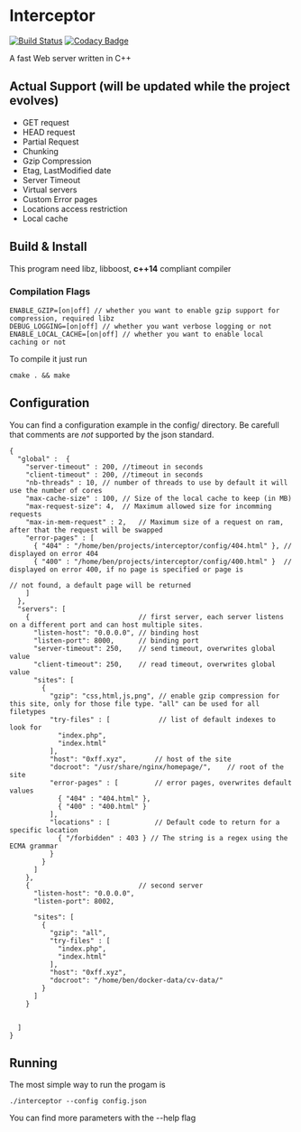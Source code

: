 # Interceptor
[![Build Status](https://travis-ci.org/bend/interceptor.svg?branch=dev)](https://travis-ci.org/bend/interceptor)
[![Codacy Badge](https://api.codacy.com/project/badge/Grade/f3dec0d2ff6345fa8b11b1d44d3170c9)](https://www.codacy.com/app/bend/Interceptor?utm_source=github.com&amp;utm_medium=referral&amp;utm_content=bend/Interceptor&amp;utm_campaign=Badge_Grade)

A fast Web server written in C++ 

## Actual Support (will be updated while the project evolves)

- GET request
- HEAD request
- Partial Request
- Chunking
- Gzip Compression
- Etag, LastModified date
- Server Timeout
- Virtual servers
- Custom Error pages
- Locations access restriction
- Local cache 

## Build & Install

This program need libz, libboost, **c++14** compliant compiler

### Compilation Flags 
  
  ```
  ENABLE_GZIP=[on|off] // whether you want to enable gzip support for compression, required libz
  DEBUG_LOGGING=[on|off] // whether you want verbose logging or not
  ENABLE_LOCAL_CACHE=[on|off] // whether you want to enable local caching or not
```
To compile it just run 

```
cmake . && make
```

## Configuration 

You can find a configuration example in the config/ directory. Be carefull that comments are *not* supported by the json standard.

```
{
  "global" :  {
	"server-timeout" : 200, //timeout in seconds
	"client-timeout" : 200, //timeout in seconds
	"nb-threads" : 10, // number of threads to use by default it will use the number of cores
	"max-cache-size" : 100, // Size of the local cache to keep (in MB)
	"max-request-size": 4,  // Maximum allowed size for incomming requests
	"max-in-mem-request" : 2,	// Maximum size of a request on ram, after that the request will be swapped
	"error-pages" : [
	  { "404" : "/home/ben/projects/interceptor/config/404.html" }, // displayed on error 404
	  { "400" : "/home/ben/projects/interceptor/config/400.html" }  // displayed on error 400, if no page is specified or page is
                                                                        // not found, a default page will be returned
	]
  },
  "servers": [          
	{                           // first server, each server listens on a different port and can host multiple sites.
	  "listen-host": "0.0.0.0", // binding host
	  "listen-port": 8000,      // binding port
	  "server-timeout": 250,    // send timeout, overwrites global value
	  "client-timeout": 250,    // read timeout, overwrites global value
	  "sites": [
		{
		  "gzip": "css,html,js,png", // enable gzip compression for this site, only for those file type. "all" can be used for all filetypes
		  "try-files" : [            // list of default indexes to look for
			"index.php",
			"index.html"
		  ],
		  "host": "0xff.xyz",       // host of the site
		  "docroot": "/usr/share/nginx/homepage/",    // root of the site
		  "error-pages" : [         // error pages, overwrites default values
			{ "404" : "404.html" },
			{ "400" : "400.html" }
		  ],
		  "locations" : [			// Default code to return for a specific location
			{ "/forbidden" : 403 } // The string is a regex using the ECMA grammar
		  }
		}
	  ]
	},
	{                           // second server
	  "listen-host": "0.0.0.0",
	  "listen-port": 8002,

	  "sites": [
		{
		  "gzip": "all",
		  "try-files" : [
			"index.php",
			"index.html"
		  ],
		  "host": "0xff.xyz",
		  "docroot": "/home/ben/docker-data/cv-data/"
		}
	  ]
	}


  ]
}
````
## Running

The most simple way to run the progam is

````
./interceptor --config config.json
````

You can find more parameters with the --help flag
